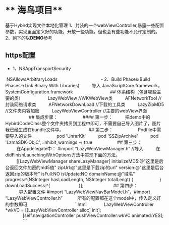 # ** 海鸟项目**

基于Hybird实现文件本地化管理
1、封装的一个webViewController,暴露一些配置参数，实现里面定义好的功能，开放一些功能，但也会有些功能不允许定制的。
2、剩下的以**DEMO**参考

## https配置
- 1、<key>NSAppTransportSecurity</key>
<dict>
 <key>NSAllowsArbitraryLoads</key>
    <true/>
         </dict>
         
         - 2、Build Phases(Build Phases->Link Binary With Libraries)
         导入   JavaScriptCore.framework，SystemConfiguration.framework
         
         
         ## 体系结构（包含哪些主要的类）
         
         LazyWebView    //WKWebView类
         AFNetworkTool  //封装网络请求类
         AFNetworkDownLoad  //下载的工具类
         LazyZipMD5     //文件夹内容加密
         LazyWebViewController  //主要的webView界面
         
         
         ## 集成步骤：
         
         #### 第一步：
         把demo中的HybirdCodeClass整个文件夹拷贝到工程中即可，不需要自己导入图片了，图片我已经生成在bundle文件中。
         
         ## 第二步：
         
         Podfile中需要导入的文件
         
         pod 'UnrarKit'
         pod 'SSZipArchive'
         pod 'LzmaSDK-ObjC', :inhibit_warnings => true
         
         ## 第三步：
         
         在Appdelegate中： #import “LazyWebViewManager.h”  //导入
         在didFinishLaunchingWithOptions方法中实现下面的方法。
         [[LazyWebViewManager shareLazyManager] initializeMD5:@"这里是后台返回文件加密的md5值" zipUrl:@"这里是下载zip的url" version:@"这里是后台返回zip的版本号" isFull:NO isUpdate:NO domainName:@"域名" progress:^(NSInteger hasLoadLength, NSInteger totalLengt) {
         
          } downLoadSuccess:^{ 
          
           }];
           
           ## 第四步：
           
           导入配置文件 #import “LazyWebViewNavBarModel.h”，#import     “LazyWebViewController.h”
           所有的配置都在这个model中，传入定义好的参数即可
           
           
            ```html
             LazyWebViewController *wkVC = [[LazyWebViewController alloc] init];
              [self.navigationController pushViewController:wkVC animated:YES];
              ```
              
